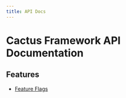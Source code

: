 ```yaml
---
title: API Docs
---
```


# Cactus Framework API Documentation

## Features

- [Feature Flags](./Feature%20Flags.md)
